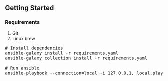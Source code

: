 ## Getting Started

### Requirements
1. Git
2. Linux brew

<pre>
# Install dependencies
ansible-galaxy install -r requirements.yaml
ansible-galaxy collection install -r requirements.yaml

# Run ansible
ansible-playbook --connection=local -i 127.0.0.1, local.playbook.yaml --ask-become-pass
</pre>
